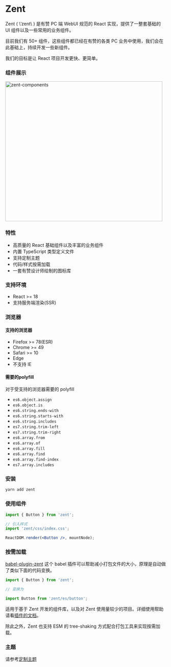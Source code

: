 # Zent

Zent ( \ˈzent\ ) 是有赞 PC 端 WebUI 规范的 React 实现，提供了一整套基础的 UI 组件以及一些常用的业务组件。

目前我们有 50+ 组件，这些组件都已经在有赞的各类 PC 业务中使用，我们会在此基础上，持续开发一些新组件。

我们的目标是让 React 项目开发更快、更简单。

### 组件展示

![zent-components](https://b.yzcdn.cn/public_files/2018/04/17/00778671b9657602387902b6de9d1693.png)

### 特性

* 高质量的 React 基础组件以及丰富的业务组件
* 内置 TypeScript 类型定义文件
* 支持定制主题
* 代码/样式按需加载
* 一套有赞设计师绘制的图标库

### 支持环境

* React >= 18
* 支持服务端渲染(SSR)

### 浏览器

#### 支持的浏览器

* Firefox >= 78(ESR)
* Chrome >= 49
* Safari >= 10
* Edge
* 不支持 IE

#### 需要的polyfill

对于受支持的浏览器需要的 polyfill

- `es6.object.assign`
- `es6.object.is`
- `es6.string.ends-with`
- `es6.string.starts-with`
- `es6.string.includes`
- `es7.string.trim-left`
- `es7.string.trim-right`
- `es6.array.from`
- `es6.array.of`
- `es6.array.fill`
- `es6.array.find`
- `es6.array.find-index`
- `es7.array.includes`

### 安装

```bash
yarn add zent
```

### 使用组件

```jsx
import { Button } from 'zent';

// 引入样式
import 'zent/css/index.css';

ReactDOM.render(<Button />, mountNode);
```

### 按需加载

[babel-plugin-zent](babel-plugin-zent) 这个 babel 插件可以帮助减小打包文件的大小，原理是自动做了类似下面的代码变换。

```js
import { Button } from 'zent';

// 变换为

import Button from 'zent/es/button';
```

适用于基于 Zent 开发的组件库，以及对 Zent 使用量较少的项目。详细使用帮助请看[插件的文档](babel-plugin-zent)。

除此之外，Zent 也支持 ESM 的 tree-shaking 方式配合打包工具来实现按需加载。

### 主题

请参考[定制主题](theme)

<style>
img[alt="zent-components"] {
  width: 492px;
  height: 438px;
}
</style>
